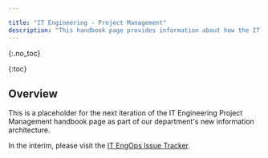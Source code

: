 ```yaml
---

title: "IT Engineering - Project Management"
description: "This handbook page provides information about how the IT Engineering sub-department manages projects and initiatives."
---
```



{:.no_toc}


{:toc}

## Overview

This is a placeholder for the next iteration of the IT Engineering Project Management handbook page as part of our department's new information architecture.

In the interim, please visit the [IT EngOps Issue Tracker](https://gitlab.com/gitlab-com/business-technology/engineering/operations/issue-tracker/-/issues).
